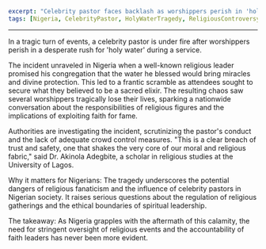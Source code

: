 ```yaml
excerpt: "Celebrity pastor faces backlash as worshippers perish in 'holy water' frenzy - a tragedy shaking Nigeria's faith community."
tags: [Nigeria, CelebrityPastor, HolyWaterTragedy, ReligiousControversy, PublicSafety]
```

---

In a tragic turn of events, a celebrity pastor is under fire after worshippers perish in a desperate rush for 'holy water' during a service.

The incident unraveled in Nigeria when a well-known religious leader promised his congregation that the water he blessed would bring miracles and divine protection. This led to a frantic scramble as attendees sought to secure what they believed to be a sacred elixir. The resulting chaos saw several worshippers tragically lose their lives, sparking a nationwide conversation about the responsibilities of religious figures and the implications of exploiting faith for fame.

Authorities are investigating the incident, scrutinizing the pastor's conduct and the lack of adequate crowd control measures. "This is a clear breach of trust and safety, one that shakes the very core of our moral and religious fabric," said Dr. Akinola Adegbite, a scholar in religious studies at the University of Lagos.

Why it matters for Nigerians: The tragedy underscores the potential dangers of religious fanaticism and the influence of celebrity pastors in Nigerian society. It raises serious questions about the regulation of religious gatherings and the ethical boundaries of spiritual leadership.

The takeaway: As Nigeria grapples with the aftermath of this calamity, the need for stringent oversight of religious events and the accountability of faith leaders has never been more evident.